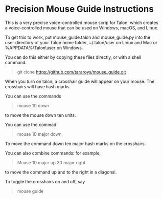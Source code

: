 # Precision Mouse Guide Instructions

This is a very precise voice-controlled mouse scrip for Talon, which creates a voice-controlled mouse that can be used on Windows, macOS, and Linux.

To get this to work, put mouse_guide.talon and mouse_guide.py into the user directory of your Talon home folder, ~/.talon/user on Linux and Mac or %APPDATA%\Talon\user on Windows.

You can do this either by copying these files directly, or with a shell command.

> git clone https://github.com/tararoys/mouse_guide.git

When you turn on talon, a crosshair guide will appear on your mouse. The crosshairs will have hash marks.

You can use the commands

> mouse 10 down

to move the mouse down ten units.

You can use the commad

> mouse 10 major down

To move the command down ten major hash marks on the crosshairs.

You can also combine commands: for example,

> Mouse 10 major up 30 major right

to move the command up and to the right in a diagonal.

To toggle the crosshairs on and off, say

> mouse guide
